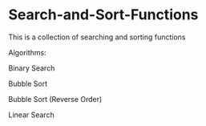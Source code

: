 # Search-and-Sort-Functions
This is a collection of searching and sorting functions

Algorithms:

  Binary Search
  
  Bubble Sort
  
  Bubble Sort (Reverse Order)
  
  Linear Search
